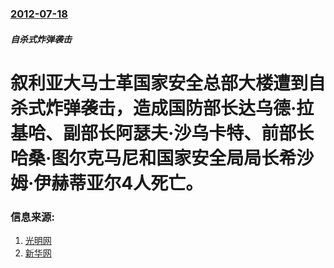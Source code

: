 ### [2012-07-18](/zh/news/2012/07/18/index.md)

##### 自杀式炸弹袭击
# 叙利亚大马士革国家安全总部大楼遭到自杀式炸弹袭击，造成国防部长达乌德·拉基哈、副部长阿瑟夫·沙乌卡特、前部长哈桑·图尔克马尼和国家安全局局长希沙姆·伊赫蒂亚尔4人死亡。




### 信息来源:

1. [光明网](https://web.archive.org/web/20120721084459/http://int.gmw.cn/2012-07/18/content_4583251.htm)
2. [新华网](http://news.xinhuanet.com/world/2012-07/20/c_123439089.htm)
